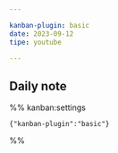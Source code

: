 ```yaml
---

kanban-plugin: basic
date: 2023-09-12
tipe: youtube

---
```


## Daily note





%% kanban:settings
```
{"kanban-plugin":"basic"}
```
%%